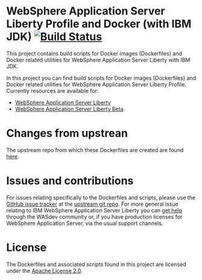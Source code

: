 # WebSphere Application Server Liberty Profile and Docker (with IBM JDK) [![Build Status](https://travis-ci.org/se35710/ci.docker.svg?branch=master)](https://travis-ci.org/se35710/ci.docker)

This project contains build scripts for Docker images (Dockerfiles) and Docker related utilities for WebSphere Application Server Liberty with IBM JDK.

In this project you can find build scripts for Docker images (Dockerfiles) and Docker related utilities for WebSphere Application Server Liberty Profile. Currently resources are available for:

* [WebSphere Application Server Liberty](ga)
* [WebSphere Application Server Liberty Beta](beta)

# Changes from upstrean

The upstream repo from which these Dockerfiles are created are found [here](https://github.com/WASdev/ci.docker).

# Issues and contributions

For issues relating specifically to the Dockerfiles and scripts, please use the [GitHub issue tracker](https://github.com/WASdev/ci.docker/issues) at the [upstream git repo](https://github.com/WASdev/ci.docker). For more general issue relating to IBM WebSphere Application Server Liberty you can [get help](https://developer.ibm.com/wasdev/help/) through the WASdev community or, if you have production licenses for WebSphere Application Server, via the usual support channels.

# License

The Dockerfiles and associated scripts found in this project are licensed under the [Apache License 2.0](LICENSE).
